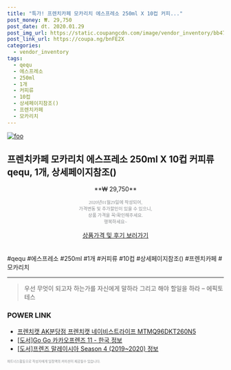 ```yaml
--- 
title: "특가! 프렌치카페 모카리치 에스프레소 250ml X 10컵 커피..." 
post_money: ₩. 29,750 
post_date: dt. 2020.01.29 
post_img_url: https://static.coupangcdn.com/image/vendor_inventory/bb47/29cd94b6226f8407610efc0dec48f9bff8a867fee732fff004eb7ef18f75.jpg 
post_link_url: https://coupa.ng/bnFE2X 
categories: 
  - vendor_inventory 
tags: 
  - qequ 
  - 에스프레소 
  - 250ml 
  - 1개 
  - 커피류 
  - 10컵 
  - 상세페이지참조() 
  - 프렌치카페 
  - 모카리치 
--- 
```

[![foo](https://static.coupangcdn.com/image/vendor_inventory/bb47/29cd94b6226f8407610efc0dec48f9bff8a867fee732fff004eb7ef18f75.jpg)](https://coupa.ng/bnFE2X) 

## 프렌치카페 모카리치 에스프레소 250ml X 10컵 커피류 qequ, 1개, 상세페이지참조() 
<p style="text-align: center;">**₩ 29,750**</p> 
<p style="text-align: center;"><span style="color: #898c8f; font-family: Georgia,Times,serif; font-size: 0.75em;">2020년01월29일에 작성되어, <br>가격변동 및 추가할인이 있을 수 있으니,<br> 상품 가격을 꼭!확인해주세요.<br>행복하세요~</span> 
</p>	 
<div markdown="0" style="text-align: center;"><a href="https://coupa.ng/bnFE2X" class="btn btn--success">상품가격 및 후기 보러가기</a></div> 
<br><br> 
  #qequ #에스프레소 #250ml #1개 #커피류 #10컵 #상세페이지참조() #프렌치카페 #모카리치 
<hr> 

> 우선 무엇이 되고자 하는가를 자신에게 말하라 그리고 해야 할일을 하라 – 에픽토테스 


### POWER LINK

* <a href="https://blog.naver.com/santokki14/221785561394" target="_blank">프렌치캣 AK분당점 프렌치캣 네이비스트라이프 MTMQ96DKT260N5</a>
* <a href="https://blog.naver.com/sakai111/221758164647" target="_blank">[도서]Go Go 카카오프렌즈 11 - 한국 정보</a>
* <a href="https://blog.naver.com/sakai111/221764825276" target="_blank">[도서]프렌즈 말레이시아 Season 4 (2019~2020) 정보</a>

<span style="color: #898c8f; font-family: Georgia,Times,serif; font-size: 0.55em;">파트너스활동으로 작성자에게 일정액의 커미션이 제공될수 있습니다.</span> 
